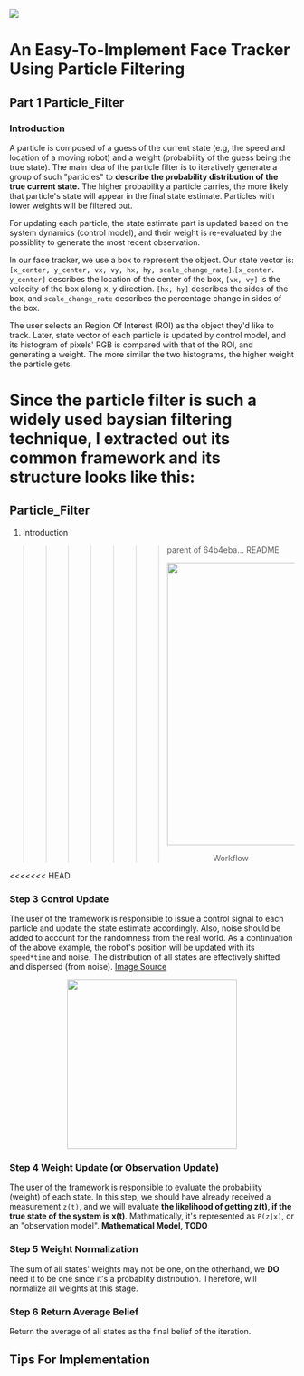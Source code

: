 ![](https://im2.ezgif.com/tmp/ezgif-2-9321254a011b.gif)
# An Easy-To-Implement Face Tracker Using Particle Filtering
## Part 1 Particle_Filter
### Introduction
A particle is composed of a guess of the current state (e.g, the speed and location of a moving robot) and a weight (probability of the guess being the true state). The main idea of the particle filter is to iteratively generate a group of such "particles" to **describe the probability distribution of the true current state.** The higher probability a particle carries, the more likely that particle's state will appear in the final state estimate. Particles with lower weights will be filtered out.

For updating each particle, the state estimate part is updated based on the system dynamics (control model), and their weight is re-evaluated by the possiblity to generate the most recent observation.

In our face tracker, we use a box to represent the object. Our state vector is: ```[x_center, y_center, vx, vy, hx, hy, scale_change_rate]```.```[x_center. y_center]``` describes the location of the center of the box, ```[vx, vy]``` is the velocity of the box along x, y direction. ```[hx, hy]``` describes the sides of the box, and ```scale_change_rate``` describes the percentage change in sides of the box.

The user selects an Region Of Interest (ROI) as the object they'd like to track. Later, state vector of each particle is updated by control model, and its histogram of pixels' RGB is compared with that of the ROI, and generating a weight. The more similar the two histograms, the higher weight the particle gets.

Since the particle filter is such a widely used baysian filtering technique, I extracted out its common framework and its structure looks like this: 
=======
## Particle_Filter
1. Introduction
>>>>>>> parent of 64b4eba... README
    <p align="center">
    <img src="https://user-images.githubusercontent.com/77752418/128048513-1b1e405f-d3ff-46e4-9517-7795ede05908.png" height="500" width="width"/>
    <figcaption align="center">Workflow </figcaption>
    </p>

<<<<<<< HEAD
### Step 3 Control Update
The user of the framework is responsible to issue a control signal to each particle and update the state estimate accordingly. Also, noise should be added to account for the randomness from the real world. As a continuation of the above example, the robot's position will be updated with its ```speed*time``` and noise. The distribution of all states are effectively shifted and dispersed (from noise). [Image Source](https://www.youtube.com/watch?v=tvNPidFMY20)

<p align="center">
<img src="https://user-images.githubusercontent.com/39393023/123560583-c2d14f80-d768-11eb-8666-2df30086fa90.png" height="300" width="width"/>
</p>

### Step 4 Weight Update (or Observation Update)
The user of the framework is responsible to evaluate the probability (weight) of each state. In this step, we should have already received a measurement ```z(t)```, and we will evaluate **the likelihood of getting z(t), if the true state of the system is x(t)**. Mathmatically, it's represented as ```P(z|x)```, or an "observation model". **Mathematical Model, TODO**

### Step 5 Weight Normalization
The sum of all states' weights may not be one, on the otherhand, we **DO** need it to be one since it's a probablity distribution. Therefore, will normalize all weights at this stage. 

### Step 6 Return Average Belief
Return the average of all states as the final belief of the iteration. 
    
## Tips For Implementation

   

